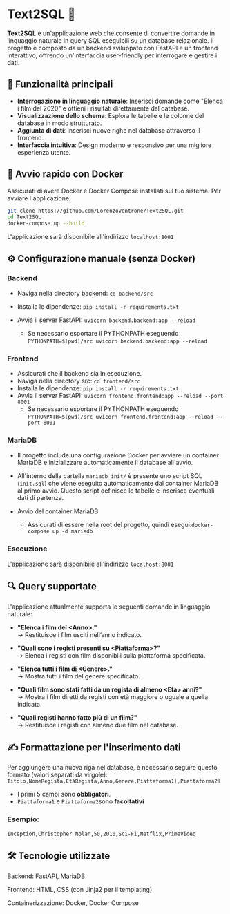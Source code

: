 # Text2SQL 💬

**Text2SQL** è un'applicazione web che consente di convertire domande in linguaggio naturale in query SQL eseguibili su un database relazionale. Il progetto è composto da un backend sviluppato con FastAPI e un frontend interattivo, offrendo un'interfaccia user-friendly per interrogare e gestire i dati.

## 🚀 Funzionalità principali

- **Interrogazione in linguaggio naturale**: Inserisci domande come "Elenca i film del 2020" e ottieni i risultati direttamente dal database.
- **Visualizzazione dello schema**: Esplora le tabelle e le colonne del database in modo strutturato.
- **Aggiunta di dati**: Inserisci nuove righe nel database attraverso il frontend.
- **Interfaccia intuitiva**: Design moderno e responsivo per una migliore esperienza utente.


## 🐳 Avvio rapido con Docker

Assicurati di avere Docker e Docker Compose installati sul tuo sistema. Per avviare l'applicazione:

```bash
git clone https://github.com/LorenzoVentrone/Text2SQL.git
cd Text2SQL
docker-compose up --build
```
L'applicazione sarà disponibile all'indirizzo ```localhost:8001```

## ⚙️ Configurazione manuale (senza Docker)
### Backend
- Naviga nella directory backend: ```cd backend/src```

- Installa le dipendenze: ```pip install -r requirements.txt```

- Avvia il server FastAPI: ```uvicorn backend.backend:app --reload```
  - Se necessario esportare il PYTHONPATH eseguendo ```PYTHONPATH=$(pwd)/src uvicorn backend.backend:app --reload```

### Frontend
- Assicurati che il backend sia in esecuzione.
- Naviga nella directory src: ```cd frontend/src```
- Installa le dipendenze: ```pip install -r requirements.txt```
- Avvia il server FastAPI: ```uvicorn frontend.frontend:app --reload --port 8001```
  - Se necessario esportare il PYTHONPATH eseguendo ```PYTHONPATH=$(pwd)/src uvicorn frontend.frontend:app --reload --port 8001```

### MariaDB

- Il progetto include una configurazione Docker per avviare un container MariaDB e inizializzare automaticamente il database all'avvio.
  
- All'interno della cartella `mariadb_init/` è presente uno script SQL (`init.sql`) che viene eseguito automaticamente dal container MariaDB al primo avvio. Questo script definisce le tabelle e    inserisce eventuali dati di partenza.

- Avvio del container MariaDB

  - Assicurati di essere nella root del progetto, quindi esegui:```docker-compose up -d mariadb```
### Esecuzione
L'applicazione sarà disponibile all'indirizzo ```localhost:8001```

## 🔍 Query supportate

L'applicazione attualmente supporta le seguenti domande in linguaggio naturale:

- **"Elenca i film del \<Anno\>."**  
  → Restituisce i film usciti nell’anno indicato.

- **"Quali sono i registi presenti su \<Piattaforma\>?"**  
  → Elenca i registi con film disponibili sulla piattaforma specificata.

- **"Elenca tutti i film di \<Genere\>."**  
  → Mostra tutti i film del genere specificato.

- **"Quali film sono stati fatti da un regista di almeno \<Età\> anni?"**  
  → Mostra i film diretti da registi con età maggiore o uguale a quella indicata.

- **"Quali registi hanno fatto più di un film?"**  
  → Restituisce i registi con almeno due film nel database.

## ✍️ Formattazione per l'inserimento dati

Per aggiungere una nuova riga nel database, è necessario seguire questo formato (valori separati da virgole):
`Titolo,NomeRegista,EtàRegista,Anno,Genere,Piattaforma1[,Piattaforma2] `

- I primi 5 campi sono **obbligatori**.
- `Piattaforma1` e `Piattaforma2`sono **facoltativi**

### Esempio:
`Inception,Christopher Nolan,50,2010,Sci-Fi,Netflix,PrimeVideo`

## 🛠️ Tecnologie utilizzate

Backend: FastAPI, MariaDB

Frontend: HTML, CSS (con Jinja2 per il templating)

Containerizzazione: Docker, Docker Compose




